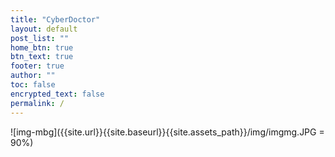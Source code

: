```yaml
---
title: "CyberDoctor"
layout: default
post_list: ""
home_btn: true
btn_text: true
footer: true
author: ""
toc: false
encrypted_text: false
permalink: /
---
```


![img-mbg]({{site.url}}{{site.baseurl}}{{site.assets_path}}/img/imgmg.JPG = 90%)